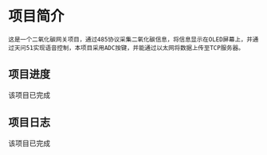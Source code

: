 # 项目简介
    这是一个二氧化碳网关项目，通过485协议采集二氧化碳信息，将信息显示在OLED屏幕上，并通过天问51实现语音控制，本项目采用ADC按键，并能通过以太网将数据上传至TCP服务器。

## 项目进度
该项目已完成


## 项目日志
该项目已完成

